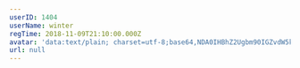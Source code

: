 ```yaml
---
userID: 1404
userName: winter
regTime: 2018-11-09T21:10:00.000Z
avatar: 'data:text/plain; charset=utf-8;base64,NDA0IHBhZ2Ugbm90IGZvdW5kCg=='
url: null
---
```



